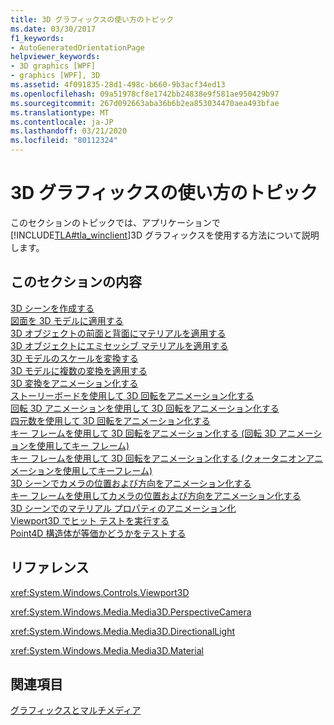 ```yaml
---
title: 3D グラフィックスの使い方のトピック
ms.date: 03/30/2017
f1_keywords:
- AutoGeneratedOrientationPage
helpviewer_keywords:
- 3D graphics [WPF]
- graphics [WPF], 3D
ms.assetid: 4f091835-28d1-498c-b660-9b3acf34ed13
ms.openlocfilehash: 09a51978cf8e1742bb24838e9f581ae950429b97
ms.sourcegitcommit: 267d092663aba36b6b2ea853034470aea493bfae
ms.translationtype: MT
ms.contentlocale: ja-JP
ms.lasthandoff: 03/21/2020
ms.locfileid: "80112324"
---
```

# <a name="3d-graphics-how-to-topics"></a>3D グラフィックスの使い方のトピック
このセクションのトピックでは、アプリケーションで[!INCLUDE[TLA#tla_winclient](../../../../includes/tlasharptla-winclient-md.md)]3D グラフィックスを使用する方法について説明します。  
  
## <a name="in-this-section"></a>このセクションの内容  
 [3D シーンを作成する](how-to-create-a-3-d-scene.md)  
 [図面を 3D モデルに適用する](how-to-apply-a-drawing-to-a-3-d-model.md)  
 [3D オブジェクトの前面と背面にマテリアルを適用する](how-to-apply-material-to-the-front-and-back-of-a-3-d-object.md)  
 [3D オブジェクトにエミセッシブ マテリアルを適用する](how-to-apply-emissive-material-to-a-3-d-object.md)  
 [3D モデルのスケールを変換する](how-to-transform-the-scale-of-a-3-d-model.md)  
 [3D モデルに複数の変換を適用する](how-to-apply-multiple-transformations-to-a-3-d-model.md)  
 [3D 変換をアニメーション化する](how-to-animate-3-d-translations.md)  
 [ストーリーボードを使用して 3D 回転をアニメーション化する](how-to-animate-a-3-d-rotation-using-storyboards.md)  
 [回転 3D アニメーションを使用して 3D 回転をアニメーション化する](how-to-animate-a-3-d-rotation-using-rotation3danimation.md)  
 [四元数を使用して 3D 回転をアニメーション化する](how-to-animate-a-3-d-rotation-using-quaternions.md)  
 [キー フレームを使用して 3D 回転をアニメーション化する (回転 3D アニメーションを使用してキー フレーム)](how-to-animate-a-3-d-rotation-using-key-frames.md)  
 [キー フレームを使用して 3D 回転をアニメーション化する (クォータニオンアニメーションを使用してキーフレーム)](animate-a-3-d-rotation-quaternionanimationusingkeyframes.md)  
 [3D シーンでカメラの位置および方向をアニメーション化する](how-to-animate-camera-position-and-direction-in-a-3d-scene.md)  
 [キー フレームを使用してカメラの位置および方向をアニメーション化する](how-to-animate-camera-position-and-direction-using-key-frames.md)  
 [3D シーンでのマテリアル プロパティのアニメーション化](how-to-animate-material-properties-in-a-3-d-scene.md)  
 [Viewport3D でヒット テストを実行する](how-to-hit-test-in-a-viewport3d.md)  
 [Point4D 構造体が等価かどうかをテストする](how-to-test-point4d-structures-for-equality-and-inequality.md)  
  
## <a name="reference"></a>リファレンス  
 <xref:System.Windows.Controls.Viewport3D>  
  
 <xref:System.Windows.Media.Media3D.PerspectiveCamera>  
  
 <xref:System.Windows.Media.Media3D.DirectionalLight>  
  
 <xref:System.Windows.Media.Media3D.Material>  
  
## <a name="related-sections"></a>関連項目  
 [グラフィックスとマルチメディア](index.md)
